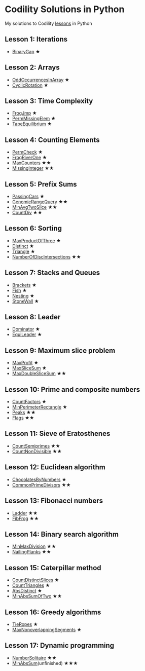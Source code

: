 # Codility Solutions in Python

My solutions to Codility [lessons](https://app.codility.com/programmers/) in Python

## Lesson 1: Iterations
* [BinaryGap](https://github.com/sog1234/codility-lessons-python/blob/master/BinaryGap.md) ★

## Lesson 2: Arrays
* [OddOccurrencesInArray](https://github.com/sog1234/codility-lessons-python/blob/master/OddOccurrencesInArray.md) ★
* [CyclicRotation](https://github.com/sog1234/codility-lessons-python/blob/master/CyclicRotation.md) ★

## Lesson 3: Time Complexity
* [FrogJmp](https://github.com/sog1234/codility-lessons-python/blob/master/FrogJmp.md) ★
* [PermMissingElem](https://github.com/sog1234/codility-lessons-python/blob/master/PermMissingElem.md) ★
* [TapeEquilibrium](https://github.com/sog1234/codility-lessons-python/blob/master/TapeEquilibrium.md) ★

## Lesson 4: Counting Elements
* [PermCheck](https://github.com/sog1234/codility-lessons-python/blob/master/PermCheck.md) ★
* [FrogRiverOne](https://github.com/sog1234/codility-lessons-python/blob/master/FrogRiverOne.md) ★
* [MaxCounters](https://github.com/sog1234/codility-lessons-python/blob/master/MaxCounters.md) ★★
* [MissingInteger](https://github.com/sog1234/codility-lessons-python/blob/master/MissingInteger.md) ★★

## Lesson 5: Prefix Sums
* [PassingCars](https://github.com/sog1234/codility-lessons-python/blob/master/PassingCars.md) ★
* [GenomicRangeQuery](https://github.com/sog1234/codility-lessons-python/blob/master/GenomicRangeQuery.md) ★★
* [MinAvgTwoSlice](https://github.com/sog1234/codility-lessons-python/blob/master/MinAvgTwoSlice.md) ★★
* [CountDiv](https://github.com/sog1234/codility-lessons-python/blob/master/CountDiv.md) ★★

## Lesson 6: Sorting
* [MaxProductOfThree](https://github.com/sog1234/codility-lessons-python/blob/master/MaxProductOfThree.md) ★
* [Distinct](https://github.com/sog1234/codility-lessons-python/blob/master/Distinct.md) ★
* [Triangle](https://github.com/sog1234/codility-lessons-python/blob/master/Triangle.md) ★
* [NumberOfDiscIntersections](https://github.com/sog1234/codility-lessons-python/blob/master/NumberOfDiscIntersections.md) ★★

## Lesson 7: Stacks and Queues
* [Brackets](https://github.com/sog1234/codility-lessons-python/blob/master/Brackets.md) ★
* [Fish](https://github.com/sog1234/codility-lessons-python/blob/master/Fish.md) ★
* [Nesting](https://github.com/sog1234/codility-lessons-python/blob/master/Nesting.md) ★
* [StoneWall](https://github.com/sog1234/codility-lessons-python/blob/master/StoneWall.md) ★

## Lesson 8: Leader
* [Dominator](https://github.com/sog1234/codility-lessons-python/blob/master/Dominator.md) ★
* [EquiLeader](https://github.com/sog1234/codility-lessons-python/blob/master/EquiLeader.md) ★

## Lesson 9: Maximum slice problem
* [MaxProfit](https://github.com/sog1234/codility-lessons-python/blob/master/MaxProfit.md) ★
* [MaxSliceSum](https://github.com/sog1234/codility-lessons-python/blob/master/MaxSliceSum.md) ★
* [MaxDoubleSliceSum](https://github.com/sog1234/codility-lessons-python/blob/master/MaxDoubleSliceSum.md) ★★

## Lesson 10: Prime and composite numbers
* [CountFactors](https://github.com/sog1234/codility-lessons-python/blob/master/CountFactors.md) ★
* [MinPerimeterRectangle](https://github.com/sog1234/codility-lessons-python/blob/master/MinPerimeterRectangle.md) ★
* [Peaks](https://github.com/sog1234/codility-lessons-python/blob/master/Peaks.md) ★★
* [Flags](https://github.com/sog1234/codility-lessons-python/blob/master/Flags.md) ★★

## Lesson 11: Sieve of Eratosthenes
* [CountSemiprimes](https://github.com/sog1234/codility-lessons-python/blob/master/CountSemiprimes.md) ★★
* [CountNonDivisible](https://github.com/sog1234/codility-lessons-python/blob/master/CountNonDivisible.md) ★★

## Lesson 12: Euclidean algorithm
* [ChocolatesByNumbers](https://github.com/sog1234/codility-lessons-python/blob/master/ChocolatesByNumbers.md) ★
* [CommonPrimeDivisors](https://github.com/sog1234/codility-lessons-python/blob/master/CommonPrimeDivisors.md) ★★

## Lesson 13: Fibonacci numbers
* [Ladder](https://github.com/sog1234/codility-lessons-python/blob/master/Ladder.md) ★★
* [FibFrog](https://github.com/sog1234/codility-lessons-python/blob/master/FibFrog.md) ★★

## Lesson 14: Binary search algorithm
* [MinMaxDivision](https://github.com/sog1234/codility-lessons-python/blob/master/MinMaxDivision.md) ★★
* [NailingPlanks](https://github.com/sog1234/codility-lessons-python/blob/master/NailingPlanks.md) ★★

## Lesson 15: Caterpillar method
* [CountDistinctSlices](https://github.com/sog1234/codility-lessons-python/blob/master/CountDistinctSlices.md) ★
* [CountTriangles](https://github.com/sog1234/codility-lessons-python/blob/master/CountTriangles.md) ★
* [AbsDistinct](https://github.com/sog1234/codility-lessons-python/blob/master/AbsDistinct.md) ★
* [MinAbsSumOfTwo](https://github.com/sog1234/codility-lessons-python/blob/master/MinAbsSumOfTwo.md) ★★

## Lesson 16: Greedy algorithms
* [TieRopes](https://github.com/sog1234/codility-lessons-python/blob/master/TieRopes.md) ★
* [MaxNonoverlappingSegments](https://github.com/sog1234/codility-lessons-python/blob/master/MaxNonoverlappingSegments.md) ★

## Lesson 17: Dynamic programming
* [NumberSolitaire](https://github.com/sog1234/codility-lessons-python/blob/master/NumberSolitaire.md) ★★
* [MinAbsSum](https://github.com/sog1234/codility-lessons-python/blob/master/MinAbsSum.md)(unfinished) ★★★
